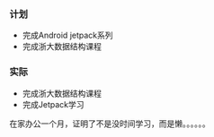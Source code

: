 ### 计划
* 完成Android jetpack系列
* 完成浙大数据结构课程

### 实际
* 完成浙大数据结构课程
* 完成Jetpack学习

在家办公一个月，证明了不是没时间学习，而是懒。。。。。。